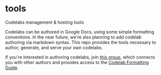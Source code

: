 # tools
Codelabs management &amp; hosting tools

Codelabs can be authored in Google Docs, using some simple formatting conventions. 
In the near future, we're also planning to add codelab authoring via markdown syntax.
This repo provides the tools necessary to author, generate, and serve your own codelabs.

If you're interested in authoring codelabs, join [this group](https://groups.google.com/forum/#!forum/codelab-authors),
which connects you with other authors and provides access to the 
[Codelab Formatting Guide](https://docs.google.com/document/d/18dnMdUJQaGKY1Tit_-fO1YOpOpAbA4hh0YDXQlCEjvA/edit?ts=574ec5d9).
